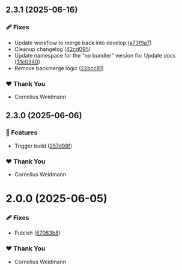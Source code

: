 ## 2.3.1 (2025-06-16)

### 🩹 Fixes

- Update workflow to merge back into develop ([a73f9a7](https://github.com/kyco/eeaas/commit/a73f9a7))
- Cleanup changelog ([42cd095](https://github.com/kyco/eeaas/commit/42cd095))
- Update namespace for the "no bundler" version fix: Update docs ([31c0340](https://github.com/kyco/eeaas/commit/31c0340))
- Remove backmerge logic ([22bcc81](https://github.com/kyco/eeaas/commit/22bcc81))

### ❤️ Thank You

- Cornelius Weidmann

## 2.3.0 (2025-06-06)

### 🚀 Features

- Trigger build ([257d98f](https://github.com/kyco/eeaas/commit/257d98f))

### ❤️ Thank You

- Cornelius Weidmann

# 2.0.0 (2025-06-05)

### 🩹 Fixes

- Publish ([67063b8](https://github.com/kyco/eeaas/commit/67063b8))

### ❤️ Thank You

- Cornelius Weidmann

